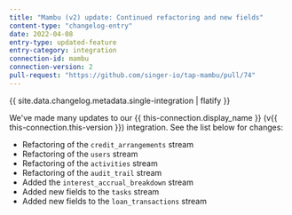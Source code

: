 ```yaml
---
title: "Mambu (v2) update: Continued refactoring and new fields"
content-type: "changelog-entry"
date: 2022-04-08
entry-type: updated-feature
entry-category: integration
connection-id: mambu
connection-version: 2
pull-request: "https://github.com/singer-io/tap-mambu/pull/74"
---
```

{{ site.data.changelog.metadata.single-integration | flatify }}

We've made many updates to our {{ this-connection.display_name }} (v{{ this-connection.this-version }}) integration. See the list below for changes:

- Refactoring of the `credit_arrangements` stream
- Refactoring of the `users` stream
- Refactoring of the `activities` stream
- Refactoring of the `audit_trail` stream
- Added the `interest_accrual_breakdown` stream
- Added new fields to the `tasks` stream
- Added new fields to the `loan_transactions` stream